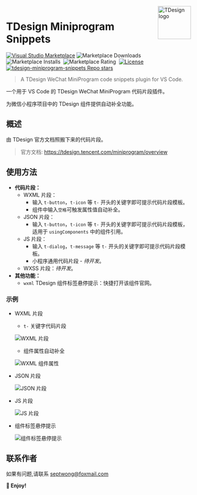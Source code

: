 <img align="right" width="90px" src="https://free2.yunpng.top/2024/10/17/6710e29ecc275.png" alt="TDesign logo" />

# TDesign Miniprogram Snippets

[![Visual Studio Marketplace](https://img.shields.io/visual-studio-marketplace/v/septwong.tdesign-miniprogram-snippets?color=brightgreen&label=Visual%20Studio%20Marketplace)](https://marketplace.visualstudio.com/items?itemName=septwong.tdesign-miniprogram-snippets)
![Marketplace Downloads](https://img.shields.io/visual-studio-marketplace/d/septwong.tdesign-miniprogram-snippets)&nbsp;
![Marketplace Installs](https://img.shields.io/visual-studio-marketplace/i/septwong.tdesign-miniprogram-snippets)&nbsp;
![Marketplace Rating](https://img.shields.io/visual-studio-marketplace/r/septwong.tdesign-miniprogram-snippets)&nbsp;
[![License](https://img.shields.io/badge/license-MIT-green.svg?style=flat)](https://raw.githubusercontent.com/septwong/tdesign-miniprogram-snippets/main/LICENSE)&nbsp;
<a href="https://github.com/septwong/tdesign-miniprogram-snippets">
    <img alt="tdesign-miniprogram-snippets Repo stars" src="https://img.shields.io/github/stars/septwong/tdesign-miniprogram-snippets">
</a>

> A TDesign WeChat MiniProgram code snippets plugin for VS Code.
<!-- providing autocompletion for TDesign components in WeChat MiniProgram projects. -->

一个用于 VS Code 的 TDesign WeChat MiniProgram 代码片段插件。

为微信小程序项目中的 TDesign 组件提供自动补全功能。

<!-- ![TDesign](assets/images/logo.png) -->

## 概述

由 TDesign 官方文档照搬下来的代码片段。  
<!-- 方便自己使用，同时也给需要者提供帮助。 -->

<!-- > 当前适配组件库版本: [`1.6.2` 2024-10-12](https://tdesign.tencent.com/miniprogram/changelog#%F0%9F%8C%88-1-6-1-2024-09-14)   -->
> 官方文档: https://tdesign.tencent.com/miniprogram/overview

## 使用方法

- **代码片段：**
  - WXML 片段：
    - 输入 `t-button`，`t-icon` 等 `t-` 开头的关键字即可提示代码片段模板。
    - 组件中输入`空格`可触发属性值自动补全。
  - JSON 片段：
    - 输入 `t-button`，`t-icon` 等 `t-` 开头的关键字即可提示代码片段模板，适用于 `usingComponents` 中的组件引用。
  - JS 片段：
    - 输入 `t-dialog`，`t-message` 等 `t-` 开头的关键字即可提示代码片段模板。
    - 小程序通用代码片段 - *待开发*。
  - WXSS 片段：*待开发*。
- **其他功能：**
  - `wxml` TDesign 组件标签悬停提示：快捷打开该组件官网。

### 示例

- WXML 片段

  - `t-` 关键字代码片段

  ![WXML 片段](https://free2.yunpng.top/2024/10/25/671b3e889ec36.gif)

  - 组件属性自动补全

  ![WXML 组件属性](https://free4.yunpng.top/2024/10/30/6721aaa230f20.gif)

- JSON 片段

  ![JSON 片段](https://free2.yunpng.top/2024/10/25/671b3e88a8dc4.gif)

- JS 片段

  ![JS 片段](https://free2.yunpng.top/2024/10/25/671b3e9d84363.gif)

- 组件标签悬停提示

  ![组件标签悬停提示](https://free2.yunpng.top/2024/10/25/671b3e9c3a4e5.gif)

## 联系作者

如果有问题,请联系 septwong@foxmail.com

**🎉 Enjoy!**
